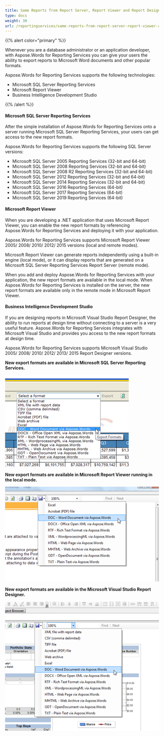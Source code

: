 ```yaml
---
title: Same Reports from Report Server, Report Viewer and Report Designer
type: docs
weight: 30
url: /reportingservices/same-reports-from-report-server-report-viewer-and-report-designer/
---
```


{{% alert color="primary" %}} 

Whenever you are a database administrator or an application developer, with Aspose.Words for Reporting Services you can give your users the ability to export reports to Microsoft Word documents and other popular formats.

Aspose.Words for Reporting Services supports the following technologies: 

- Microsoft SQL Server Reporting Services 
- Microsoft Report Viewer 
- Business Intelligence Development Studio 

{{% /alert %}} 

#### **Microsoft SQL Server Reporting Services**

After the simple installation of Aspose.Words for Reporting Services onto a server running Microsoft SQL Server Reporting Services, your users can get access to the new report formats.

Aspose.Words for Reporting Services supports the following SQL Server versions:

- Microsoft SQL Server 2005 Reporting Services (32-bit and 64-bit)
- Microsoft SQL Server 2008 Reporting Services (32-bit and 64-bit)
- Microsoft SQL Server 2008 R2 Reporting Services (32-bit and 64-bit)
- Microsoft SQL Server 2012 Reporting Services (32-bit and 64-bit)
- Microsoft SQL Server 2014 Reporting Services (32-bit and 64-bit)
- Microsoft SQL Server 2016 Reporting Services (64-bit)
- Microsoft SQL Server 2017 Reporting Services (64-bit)
- Microsoft SQL Server 2019 Reporting Services (64-bit)

#### **Microsoft Report Viewer**

When you are developing a .NET application that uses Microsoft Report Viewer, you can enable the new report formats by referencing Aspose.Words for Reporting Services and deploying it with your application.

Aspose.Words for Reporting Services supports Microsoft Report Viewer 2005/ 2008/ 2010/ 2012/ 2015 versions (local and remote modes).

Microsoft Report Viewer can generate reports independently using a built-in engine (local mode), or it can display reports that are generated on a Microsoft SQL Server Reporting Services Report Server (remote mode).

When you add and deploy Aspose.Words for Reporting Services with your application, the new report formats are available in the local mode. When Aspose.Words for Reporting Services is installed on the server, the new report formats are available only in the remote mode in Microsoft Report Viewer.

#### **Business Intelligence Development Studio**

If you are designing reports in Microsoft Visual Studio Report Designer, the ability to run reports at design time without connecting to a server is a very useful feature. Aspose.Words for Reporting Services integrates with Microsoft Visual Studio and provides you access to the new report formats at design time.

Aspose.Words for Reporting Services supports Microsoft Visual Studio 2005/ 2008/ 2010/ 2012/ 2013/ 2015 Report Designer versions.

**New export formats are available in Microsoft SQL Server Reporting Services.** 

![todo:image_alt_text](same-reports-from-report-server-report-viewer-and-report-designer_1.png)

**New export formats are available in Microsoft Report Viewer running in the local mode.** 

![todo:image_alt_text](same-reports-from-report-server-report-viewer-and-report-designer_2.png)

**New export formats are available in the Microsoft Visual Studio Report Designer.** 

![todo:image_alt_text](same-reports-from-report-server-report-viewer-and-report-designer_3.png)
